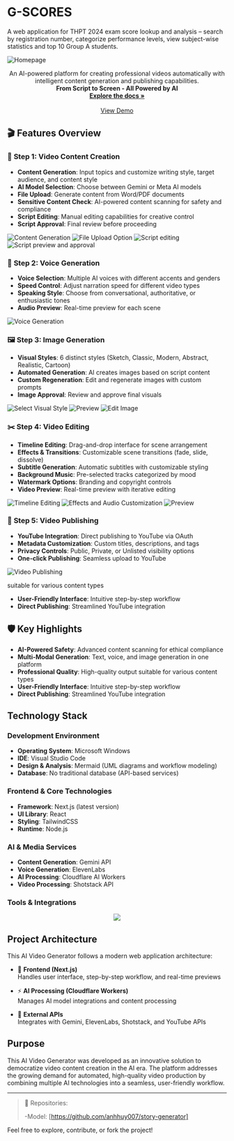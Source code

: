 # G-SCORES
A web application for THPT 2024 exam score lookup and analysis – search by registration number, categorize performance levels, view subject-wise statistics and top 10 Group A students.



![Homepage](https://github.com/nlanhduy/ai-video-generator/blob/main/public/images/step-1/homepage.png)

<!-- Replace with actual image URL if available -->

<div align="center">
  <p align="center">
    An AI-powered platform for creating professional videos automatically with intelligent content generation and publishing capabilities.
    <br />
    <strong>From Script to Screen - All Powered by AI</strong>
    <br />
    <a href="https://drive.google.com/drive/folders/1fQmwSLa-OnjMRxzBQLCYhjh1hZnNTl1a"><strong>Explore the docs »</strong></a>
    <br />
    <br />
    <a href="https://www.youtube.com/watch?v=IrU6liVYhrU">View Demo</a>
  </p>
</div>

## 🎬 Features Overview

### 📝 **Step 1: Video Content Creation**

- **Content Generation**: Input topics and customize writing style, target
  audience, and content style
- **AI Model Selection**: Choose between Gemini or Meta AI models
- **File Upload**: Generate content from Word/PDF documents
- **Sensitive Content Check**: AI-powered content scanning for safety and
  compliance
- **Script Editing**: Manual editing capabilities for creative control
- **Script Approval**: Final review before proceeding

![Content Generation](https://github.com/nlanhduy/ai-video-generator/blob/main/public/images/step-1/content-genrator.png)
![File Upload Option](https://github.com/nlanhduy/ai-video-generator/blob/main/public/images/step-1/file.png)
![Script editing](https://github.com/nlanhduy/ai-video-generator/blob/main/public/images/step-1/edit-script.png)
![Script preview and approval](https://github.com/nlanhduy/ai-video-generator/blob/main/public/images/step-1/script-preview.png)

### 🎤 **Step 2: Voice Generation**

- **Voice Selection**: Multiple AI voices with different accents and genders
- **Speed Control**: Adjust narration speed for different video types
- **Speaking Style**: Choose from conversational, authoritative, or enthusiastic
  tones
- **Audio Preview**: Real-time preview for each scene

![Voice Generation](https://github.com/nlanhduy/ai-video-generator/blob/main/public/images/step-2/voice.png)

### 🖼️ **Step 3: Image Generation**

- **Visual Styles**: 6 distinct styles (Sketch, Classic, Modern, Abstract,
  Realistic, Cartoon)
- **Automated Generation**: AI creates images based on script content
- **Custom Regeneration**: Edit and regenerate images with custom prompts
- **Image Approval**: Review and approve final visuals

![Select Visual Style](https://github.com/nlanhduy/ai-video-generator/blob/main/public/images/step-3/choose-style.png)
![Preview](https://github.com/nlanhduy/ai-video-generator/blob/main/public/images/step-3/preview.png)
![Edit Image](https://github.com/nlanhduy/ai-video-generator/blob/main/public/images/step-3/edit.png)

### ✂️ **Step 4: Video Editing**

- **Timeline Editing**: Drag-and-drop interface for scene arrangement
- **Effects & Transitions**: Customizable scene transitions (fade, slide,
  dissolve)
- **Subtitle Generation**: Automatic subtitles with customizable styling
- **Background Music**: Pre-selected tracks categorized by mood
- **Watermark Options**: Branding and copyright controls
- **Video Preview**: Real-time preview with iterative editing

![Timeline Editing](https://github.com/nlanhduy/ai-video-generator/blob/main/public/images/step-4/edit-timeline.png)
![Effects and Audio Customization](https://github.com/nlanhduy/ai-video-generator/blob/main/public/images/step-4/edit-effects.png)
![Preview](https://github.com/nlanhduy/ai-video-generator/blob/main/public/images/step-4/preview.png)

### 🚀 **Step 5: Video Publishing**

- **YouTube Integration**: Direct publishing to YouTube via OAuth
- **Metadata Customization**: Custom titles, descriptions, and tags
- **Privacy Controls**: Public, Private, or Unlisted visibility options
- **One-click Publishing**: Seamless upload to YouTube

![Video Publishing](https://github.com/nlanhduy/ai-video-generator/blob/main/public/images/step-5/publish.png)

suitable for various content types

- **User-Friendly Interface**: Intuitive step-by-step workflow
- **Direct Publishing**: Streamlined YouTube integration

## 🛡️ Key Highlights

- **AI-Powered Safety**: Advanced content scanning for ethical compliance
- **Multi-Modal Generation**: Text, voice, and image generation in one platform
- **Professional Quality**: High-quality output suitable for various content
  types
- **User-Friendly Interface**: Intuitive step-by-step workflow
- **Direct Publishing**: Streamlined YouTube integration

## Technology Stack

### Development Environment

- **Operating System**: Microsoft Windows
- **IDE**: Visual Studio Code
- **Design & Analysis**: Mermaid (UML diagrams and workflow modeling)
- **Database**: No traditional database (API-based services)

### Frontend & Core Technologies

- **Framework**: Next.js (latest version)
- **UI Library**: React
- **Styling**: TailwindCSS
- **Runtime**: Node.js

### AI & Media Services

- **Content Generation**: Gemini API
- **Voice Generation**: ElevenLabs
- **AI Processing**: Cloudflare AI Workers
- **Video Processing**: Shotstack API

### Tools & Integrations

<p align="center">
  <a href="https://skillicons.dev">
    <img src="https://skillicons.dev/icons?i=nextjs,react,nodejs,tailwind,vscode,cloudflare" />
  </a>
</p>

## Project Architecture

This AI Video Generator follows a modern web application architecture:

- 🎨 **Frontend (Next.js)**  
  Handles user interface, step-by-step workflow, and real-time previews

- ⚡ **AI Processing (Cloudflare Workers)**  
  Manages AI model integrations and content processing

- 🔗 **External APIs**  
  Integrates with Gemini, ElevenLabs, Shotstack, and YouTube APIs

## Purpose

This AI Video Generator was developed as an innovative solution to democratize
video content creation in the AI era. The platform addresses the growing demand
for automated, high-quality video production by combining multiple AI
technologies into a seamless, user-friendly workflow.

---

> 📂 Repositories:
>
> -Model: [https://github.com/anhhuy007/story-generator]

Feel free to explore, contribute, or fork the project!
